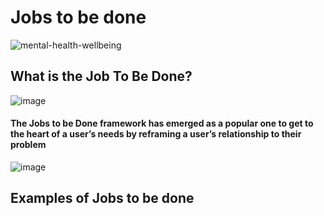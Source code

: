# Jobs to be done 

![mental-health-wellbeing](https://user-images.githubusercontent.com/70945564/118357770-f041af80-b5a5-11eb-9f6b-c4e8778c5d8d.jpg)


## What is the Job To Be Done?
![image](https://user-images.githubusercontent.com/70945564/118358434-ec635c80-b5a8-11eb-88f1-e07a34f41a3c.png)

 #### The Jobs to be Done framework has emerged as a popular one to get to the heart of a user’s needs by reframing a user’s relationship to their problem
![image](https://user-images.githubusercontent.com/70945564/118358434-ec635c80-b5a8-11eb-88f1-e07a34f41a3c.png)

## Examples of Jobs to be done 
